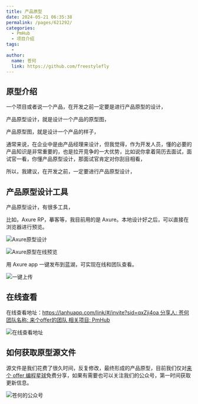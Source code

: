 ```yaml
---
title: 产品原型
date: 2024-05-21 06:35:38
permalink: /pages/621292/
categories:
  - PmHub
  - 项目介绍
tags:
  - 
author: 
  name: 苍何
  link: https://github.com/freestylefly
---
```


## 原型介绍

一个项目或者说一个产品，在开发之前一定要是进行产品原型的设计，

产品原型设计，就是设计一个产品的原型图，

产品原型图，就是设计一个产品的样子，

通常来说，在企业中是由产品经理来设计，但我觉得，作为开发人员，懂的必要的产品知识是非常重要的，也是拉开竞争的一大优势，比如说你拿着简历去面试，面试官一看，你懂产品原型设计，那面试官肯定对你刮目相看，

所以，我建议，在开发之前，一定要进行产品原型设计，


## 产品原型设计工具

产品原型设计，有很多工具，

比如，Axure RP，摹客等，我目前用的是 Axure。本地设计好之后，可以直接在浏览器进行预览。

![ Axure原型设计](https://cdn.tobebetterjavaer.com/stutymore/20240530160237.png)

![Axure原型在线预览](https://cdn.tobebetterjavaer.com/stutymore/20240530160628.png)

用 Axure app 一键发布到蓝湖，可实现在线和团队查看。

![一键上传](https://cdn.tobebetterjavaer.com/stutymore/20240530160710.png)


## 在线查看

在线查看地址：[https://lanhuapp.com/link/#/invite?sid=qxZji4oa
分享人: 苍何
团队名称: 来个offer的团队
相关项目: PmHub
](https://lanhuapp.com/link/#/invite?sid=qxZji4oa)

![在线查看地址](https://cdn.tobebetterjavaer.com/stutymore/20240530161308.png)

## 如何获取原型源文件

源文件是我们花费了很久时间，反复修改，最终形成的产品原型，目前我们仅对[来个 offer 编程星球](https://laigeoffer.cn/pages/8429d9/)免费分享，如果有需要也可以关注我们的公众号，第一时间获取更新信息。

![苍何的公众号](https://cdn.tobebetterjavaer.com/stutymore/扫码_搜索联合传播样式-标准色版.bmp)

